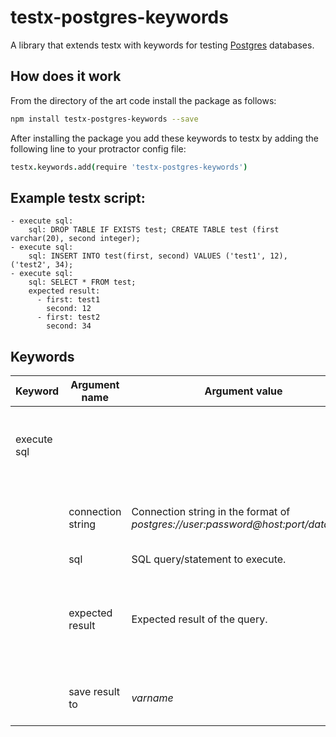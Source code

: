 testx-postgres-keywords
=====

A library that extends testx with keywords for testing [Postgres](https://www.postgresql.org/) databases.

## How does it work
From the directory of the art code install the package as follows:
```sh
npm install testx-postgres-keywords --save
```

After installing the package you add these keywords to testx by adding the following line to your protractor config file:

```coffee
testx.keywords.add(require 'testx-postgres-keywords')
```

## Example **testx** script:
```
- execute sql:
    sql: DROP TABLE IF EXISTS test; CREATE TABLE test (first varchar(20), second integer);
- execute sql:
    sql: INSERT INTO test(first, second) VALUES ('test1', 12), ('test2', 34);
- execute sql:
    sql: SELECT * FROM test;
    expected result:
      - first: test1
        second: 12
      - first: test2
        second: 34
```

## Keywords

| Keyword                | Argument name | Argument value  | Description |
| ---------------------- | ------------- | --------------- |------------ |
| execute sql            |               |                 | Connect to the database, execute the SQL query/statement and optionally check the expected result and/or save it in the test context. |
|                        | connection string | Connection string in the format of *postgres://user:password@host:port/database*.| Optional. If not set, the **postgresConnectionString** command line (or config file) parameter will be used.|
|                        | sql             | SQL query/statement to execute. | Required. |
|                        | expected result | Expected result of the query. | Optional. It will be compared to the result of the query. The keyword will fail if they are different. The expected result should be a list of rows. Every row is an object (see the [example](#example)). |
|                        | save result to  | *varname* | Optional. The name of a context variable, that will be used to save the result of the query. |
